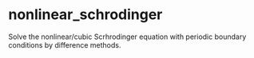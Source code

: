 # nonlinear_schrodinger

Solve the nonlinear/cubic Scrhrodinger equation 
with periodic boundary conditions by difference methods.